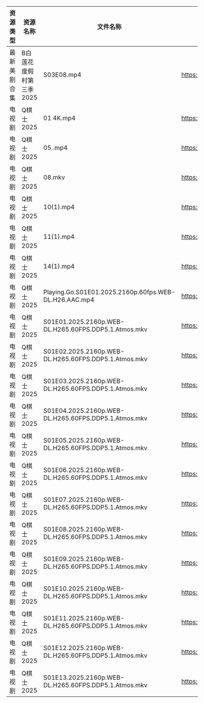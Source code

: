| 资源类型   | 资源名称           | 文件名称                                                  | 分享链接                                 | 更新时间                |
| ------ | -------------- | ----------------------------------------------------- | ------------------------------------ | ------------------- |
| 最新美剧合集 | B白莲花度假村第三季2025 | S03E08.mp4                                            | https://www.alipan.com/s/MAyXVUFKTrn | 2025-04-07 13:05:21 |
| 电视剧    | Q棋士2025        | 01 4K.mp4                                             | https://www.alipan.com/s/HmTR7BovYwL | 2025-04-07 08:06:49 |
| 电视剧    | Q棋士2025        | 05..mp4                                               | https://www.alipan.com/s/HmTR7BovYwL | 2025-04-07 08:06:49 |
| 电视剧    | Q棋士2025        | 08.mkv                                                | https://www.alipan.com/s/HmTR7BovYwL | 2025-04-07 08:06:49 |
| 电视剧    | Q棋士2025        | 10(1).mp4                                             | https://www.alipan.com/s/HmTR7BovYwL | 2025-04-07 08:06:48 |
| 电视剧    | Q棋士2025        | 11(1).mp4                                             | https://www.alipan.com/s/HmTR7BovYwL | 2025-04-07 08:06:48 |
| 电视剧    | Q棋士2025        | 14(1).mp4                                             | https://www.alipan.com/s/HmTR7BovYwL | 2025-04-07 08:06:48 |
| 电视剧    | Q棋士2025        | Playing.Go.S01E01.2025.2160p.60fps.WEB-DL.H26.AAC.mp4 | https://www.alipan.com/s/HmTR7BovYwL | 2025-04-07 08:06:48 |
| 电视剧    | Q棋士2025        | S01E01.2025.2160p.WEB-DL.H265.60FPS.DDP5.1.Atmos.mkv  | https://www.alipan.com/s/HmTR7BovYwL | 2025-04-07 08:06:48 |
| 电视剧    | Q棋士2025        | S01E02.2025.2160p.WEB-DL.H265.60FPS.DDP5.1.Atmos.mkv  | https://www.alipan.com/s/HmTR7BovYwL | 2025-04-07 08:06:47 |
| 电视剧    | Q棋士2025        | S01E03.2025.2160p.WEB-DL.H265.60FPS.DDP5.1.Atmos.mkv  | https://www.alipan.com/s/HmTR7BovYwL | 2025-04-07 08:06:47 |
| 电视剧    | Q棋士2025        | S01E04.2025.2160p.WEB-DL.H265.60FPS.DDP5.1.Atmos.mkv  | https://www.alipan.com/s/HmTR7BovYwL | 2025-04-07 08:06:47 |
| 电视剧    | Q棋士2025        | S01E05.2025.2160p.WEB-DL.H265.60FPS.DDP5.1.Atmos.mkv  | https://www.alipan.com/s/HmTR7BovYwL | 2025-04-07 08:06:47 |
| 电视剧    | Q棋士2025        | S01E06.2025.2160p.WEB-DL.H265.60FPS.DDP5.1.Atmos.mkv  | https://www.alipan.com/s/HmTR7BovYwL | 2025-04-07 08:06:47 |
| 电视剧    | Q棋士2025        | S01E07.2025.2160p.WEB-DL.H265.60FPS.DDP5.1.Atmos.mkv  | https://www.alipan.com/s/HmTR7BovYwL | 2025-04-07 08:06:46 |
| 电视剧    | Q棋士2025        | S01E08.2025.2160p.WEB-DL.H265.60FPS.DDP5.1.Atmos.mkv  | https://www.alipan.com/s/HmTR7BovYwL | 2025-04-07 08:06:46 |
| 电视剧    | Q棋士2025        | S01E09.2025.2160p.WEB-DL.H265.60FPS.DDP5.1.Atmos.mkv  | https://www.alipan.com/s/HmTR7BovYwL | 2025-04-07 08:06:46 |
| 电视剧    | Q棋士2025        | S01E10.2025.2160p.WEB-DL.H265.60FPS.DDP5.1.Atmos.mkv  | https://www.alipan.com/s/HmTR7BovYwL | 2025-04-07 08:06:46 |
| 电视剧    | Q棋士2025        | S01E11.2025.2160p.WEB-DL.H265.60FPS.DDP5.1.Atmos.mkv  | https://www.alipan.com/s/HmTR7BovYwL | 2025-04-07 08:06:45 |
| 电视剧    | Q棋士2025        | S01E12.2025.2160p.WEB-DL.H265.60FPS.DDP5.1.Atmos.mkv  | https://www.alipan.com/s/HmTR7BovYwL | 2025-04-07 08:06:45 |
| 电视剧    | Q棋士2025        | S01E13.2025.2160p.WEB-DL.H265.60FPS.DDP5.1.Atmos.mkv  | https://www.alipan.com/s/HmTR7BovYwL | 2025-04-07 08:06:45 |
